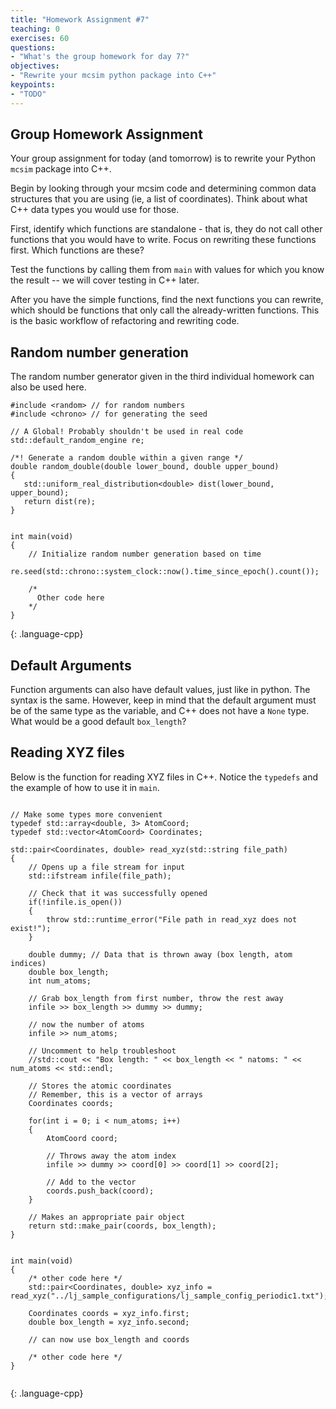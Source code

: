 ```yaml
---
title: "Homework Assignment #7"
teaching: 0
exercises: 60
questions:
- "What's the group homework for day 7?"
objectives:
- "Rewrite your mcsim python package into C++"
keypoints:
- "TODO"
---
```


## Group Homework Assignment

Your group assignment for today (and tomorrow) is to rewrite your
Python `mcsim` package into C++.

Begin by looking through your mcsim code and determining common data structures
that you are using (ie, a list of coordinates).  Think about what C++ data
types you would use for those.

First, identify which functions are standalone - that is, they do not call
other functions that you would have to write. Focus on rewriting these
functions first. Which functions are these?

Test the functions by calling them from `main` with values for which you
know the result -- we will cover testing in C++ later.

After you have the simple functions, find the next functions you can rewrite,
which should be functions that only call the already-written functions. This
is the basic workflow of refactoring and rewriting code.

## Random number generation

The random number generator given in the third individual homework can
also be used here.

~~~
#include <random> // for random numbers
#include <chrono> // for generating the seed

// A Global! Probably shouldn't be used in real code
std::default_random_engine re;

/*! Generate a random double within a given range */
double random_double(double lower_bound, double upper_bound)
{
   std::uniform_real_distribution<double> dist(lower_bound, upper_bound);
   return dist(re);
}


int main(void)
{
    // Initialize random number generation based on time
    re.seed(std::chrono::system_clock::now().time_since_epoch().count());

    /*
      Other code here
    */
}
~~~
{: .language-cpp}


## Default Arguments

Function arguments can also have default values, just like in python. The syntax
is the same. However, keep in mind that the default argument must be of the same
type as the variable, and C++ does not have a `None` type. What would be a
good default `box_length`?


## Reading XYZ files

Below is the function for reading XYZ files in C++. Notice the `typedefs`
and the example of how to use it in `main`.

~~~

// Make some types more convenient
typedef std::array<double, 3> AtomCoord;
typedef std::vector<AtomCoord> Coordinates;

std::pair<Coordinates, double> read_xyz(std::string file_path)
{
    // Opens up a file stream for input
    std::ifstream infile(file_path);

    // Check that it was successfully opened
    if(!infile.is_open())
    {   
        throw std::runtime_error("File path in read_xyz does not exist!");
    }
    
    double dummy; // Data that is thrown away (box length, atom indices)
    double box_length;
    int num_atoms;
    
    // Grab box_length from first number, throw the rest away
    infile >> box_length >> dummy >> dummy;
    
    // now the number of atoms
    infile >> num_atoms;
    
    // Uncomment to help troubleshoot
    //std::cout << "Box length: " << box_length << " natoms: " << num_atoms << std::endl;
    
    // Stores the atomic coordinates
    // Remember, this is a vector of arrays
    Coordinates coords;
    
    for(int i = 0; i < num_atoms; i++)
    {   
        AtomCoord coord;
        
        // Throws away the atom index
        infile >> dummy >> coord[0] >> coord[1] >> coord[2];
        
        // Add to the vector
        coords.push_back(coord);
    }

    // Makes an appropriate pair object
    return std::make_pair(coords, box_length);
}


int main(void)
{
    /* other code here */
    std::pair<Coordinates, double> xyz_info = read_xyz("../lj_sample_configurations/lj_sample_config_periodic1.txt");

    Coordinates coords = xyz_info.first;
    double box_length = xyz_info.second;

    // can now use box_length and coords

    /* other code here */
}


~~~
{: .language-cpp}




